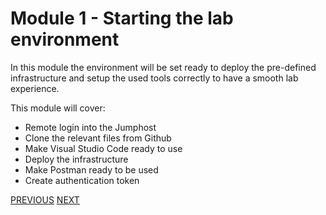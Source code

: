 # Module 1 - Starting the lab environment

In this module the environment will be set ready to deploy the pre-defined infrastructure and setup the used tools correctly to have a smooth lab experience.

This module will cover:

-	Remote login into the Jumphost
-	Clone the relevant files from Github
-	Make Visual Studio Code ready to use
-	Deploy the infrastructure
-	Make Postman ready to be used
-	Create authentication token

[PREVIOUS](../Getting_started.md)      [NEXT](task1_1.md)
